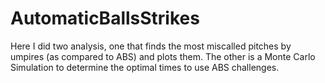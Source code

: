 # AutomaticBallsStrikes
Here I did two analysis, one that finds the most miscalled pitches by umpires (as compared to ABS) and plots them. The other is a Monte Carlo Simulation to determine the optimal times to use ABS challenges.
